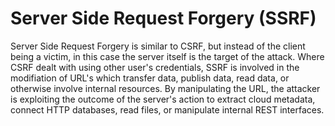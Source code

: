 # Server Side Request Forgery (SSRF)

Server Side Request Forgery is similar to CSRF, but instead of the client being a victim, in this case the server itself is the target of the attack. Where CSRF dealt with using other user's credentials, SSRF is involved in the modifiation of URL's which transfer data, publish data, read data, or otherwise involve internal resources. By manipulating the URL, the attacker is exploiting the outcome of the server's action to extract cloud metadata, connect HTTP databases, read files, or manipulate internal REST interfaces. 